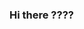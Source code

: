 ### Hi there ????

<!--
**djestaz/djestaz** is a ??? _special_ ??? repository because its `README.md` (this file) appears on your GitHub profile.

Here are some ideas to get you started:

- ???? I???m currently working on ...
- ???? I???m currently learning ...
- ???? I???m looking to collaborate on ...
- ???? I???m looking for help with ...
- ???? Ask me about ...
- ???? How to reach me: ...
- ???? Pronouns: ...
- ??? Fun fact: ...
- ???? Update 2
-->
